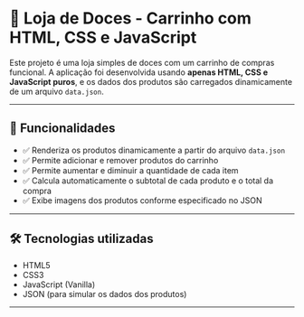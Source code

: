 # 🍰 Loja de Doces - Carrinho com HTML, CSS e JavaScript

Este projeto é uma loja simples de doces com um carrinho de compras funcional. A aplicação foi desenvolvida usando **apenas HTML, CSS e JavaScript puros**, e os dados dos produtos são carregados dinamicamente de um arquivo `data.json`.

---

## 🚀 Funcionalidades

- ✅ Renderiza os produtos dinamicamente a partir do arquivo `data.json`
- ✅ Permite adicionar e remover produtos do carrinho
- ✅ Permite aumentar e diminuir a quantidade de cada item
- ✅ Calcula automaticamente o subtotal de cada produto e o total da compra
- ✅ Exibe imagens dos produtos conforme especificado no JSON

---

## 🛠️ Tecnologias utilizadas

- HTML5
- CSS3
- JavaScript (Vanilla)
- JSON (para simular os dados dos produtos)

---
